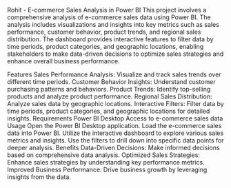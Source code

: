 Rohit - E-commerce Sales Analysis in Power BI
This project involves a comprehensive analysis of e-commerce sales data using Power BI. The analysis includes visualizations and insights into key metrics such as sales performance, customer behavior, product trends, and regional sales distribution. The dashboard provides interactive features to filter data by time periods, product categories, and geographic locations, enabling stakeholders to make data-driven decisions to optimize sales strategies and enhance overall business performance.

Features
Sales Performance Analysis: Visualize and track sales trends over different time periods.
Customer Behavior Insights: Understand customer purchasing patterns and behaviors.
Product Trends: Identify top-selling products and analyze product performance.
Regional Sales Distribution: Analyze sales data by geographic locations.
Interactive Filters: Filter data by time periods, product categories, and geographic locations for detailed insights.
Requirements
Power BI Desktop
Access to e-commerce sales data
Usage
Open the Power BI Desktop application.
Load the e-commerce sales data into Power BI.
Utilize the interactive dashboard to explore various sales metrics and insights.
Use the filters to drill down into specific data points for deeper analysis.
Benefits
Data-Driven Decisions: Make informed decisions based on comprehensive data analysis.
Optimized Sales Strategies: Enhance sales strategies by understanding key performance metrics.
Improved Business Performance: Drive business growth by leveraging insights from the data.
